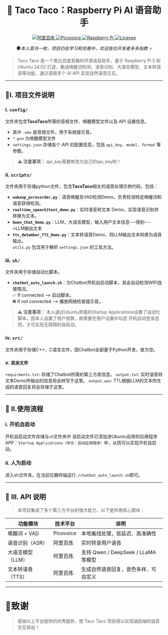 <h1 align="center">🌮 Taco Taco：Raspberry Pi AI 语音助手</h1>

<div align="center">

<a href="https://bailian.console.aliyun.com/">
  <img src="https://img.shields.io/badge/Made%20with-阿里百炼-orange?style=flat-square&logo=alibaba" alt="阿里百炼"/>
</a>
<a href="https://picovoice.ai/">
  <img src="https://img.shields.io/badge/Powered%20by-Picovoice-blue?style=flat-square&logo=picovoice" alt="Picovoice"/>
</a>
<a href="https://www.raspberrypi.com/products/raspberry-pi-5/">
  <img src="https://img.shields.io/badge/Platform-Raspberry%20Pi%205-lightgrey?style=flat-square&logo=raspberrypi" alt="Raspberry Pi"/>
</a>
<a href="./LICENSE">
  <img src="https://img.shields.io/badge/License-MIT-green?style=flat-square" alt="License"/>
</a>

<i>🗣️本人菜鸟一枚，项目仍在学习和完善中，欢迎各位开发者多多指教 ⭐️</i>

</div>


> Taco Taco 是一个类比百度音箱的开源语音助手，基于 Raspberry Pi 5 和 Ubuntu 24.02 打造，集成唤醒词检测、语音识别、大语言模型、文本转语音等功能，通过调用多个 AI API 实现自然语音交互。


---
## 📁I. 项目文件说明
### i. `config/`
文件夹包含**TacoTaco**所需的音频文件、唤醒模型文件以及 API 设置信息。  
- 其中 `.wav` 是音频文件，用于系统提示音。  
- `*.pnn` 为唤醒模型文件  
- `settings.json` 存储各个 API 的配置信息，包括 `api_key`、`model`、`format` 等参数。
> **⚠️ 注意事项：** api_key需要修改为自己的api_key哟！


### ii. `scripts/`
文件夹用于存储python文件，包含**TacoTaco**相关的语音处理示例代码，包括：  
- **`wakeup_pvrecorder.py`**：语音唤醒及VAD检测Demo，负责检测特定唤醒词和语音获得检测。 
- **`realtime_speech2text_demo.py`**：实时语音转文本 Demo，实现语音识别并转换为文本。
- **`Qwen_Chat_Demo.py`**：LLM，大语言模型，输入用户文本信息---得到--->LLM输出文本
- **`tts_deSamber_TTS_Demo.py`**：文本转语音Demo，将LLM输出文本转换为语音输出。  
`utils.py` 包含用于解析 `settings.json` 的工具方法。


### iii. `sh/`  
文件夹用于存储自动化脚本。
- **`chatbot_auto_launch.sh`**：为Chatbot开机自启动脚本，其会自动检测WIFI连接情况。    
✅ If connected --> 启动脚本。  
❌ If not connected --> 播放网络检查提示音。

>  **⚠️ 注意事项：** 本人通过Ubuntu界面的Startup Applications设置了自动化脚本。因本人设置了用户锁屏，故需要在用户设置中勾选`开机自动登录选项，才可实现无障碍的自启动。


### iv. `src/`
文件夹用于存储C++、C语言文件，因Chatbot全部基于Python开发，故为空。


### v. `其余文件`
`requirments.txt`: 存储了Chatbot所需的第三方库信息。
`output.txt`: 实时语音转文本Demo所输出的信息将会转写于这里。
`output.wav`: TTL根据LLM的文本所生成的语音回复将会存储于这里。 


---
## 🚀 II.使用流程
### i. 开机自启动
开机自启动文件存储与`sh`文件夹中
该启动文件已添加进Ubuntu自带的应用程序APP：`Startup Applications（中文：启动应用程序）`中，从而可以实现开机自启动。
### ii. 人为启动
进入sh文件夹，在当前位置终端运行`./chatbot_auto_launch.sh`即可。


---
## 📝 III. API 说明
> 本项目集成了多个第三方平台的强大能力，以下是所用核心模块：

| 功能模块 | 技术平台 | 说明 |
|---------------------|--------------|---------------------------------------|
| 唤醒词 + VAD         | Picovoice   | 本地离线处理，低延迟、高准确性           |
| 语音识别（ASR）      | 阿里百炼      | 实时转录用户语音                        |
| 大语言模型（LLM）    | 阿里百炼      | 支持 Qwen / DeepSeek / LLaMA 等模型     |
| 文本转语音（TTS）    | 阿里百炼      | 生成自然语音回复，音色多样、可自定义      |


---
# 🙏致谢
> 感谢以上平台提供的优秀服务，使 Taco Taco 项目得以实现端到端的语音交互体验！


